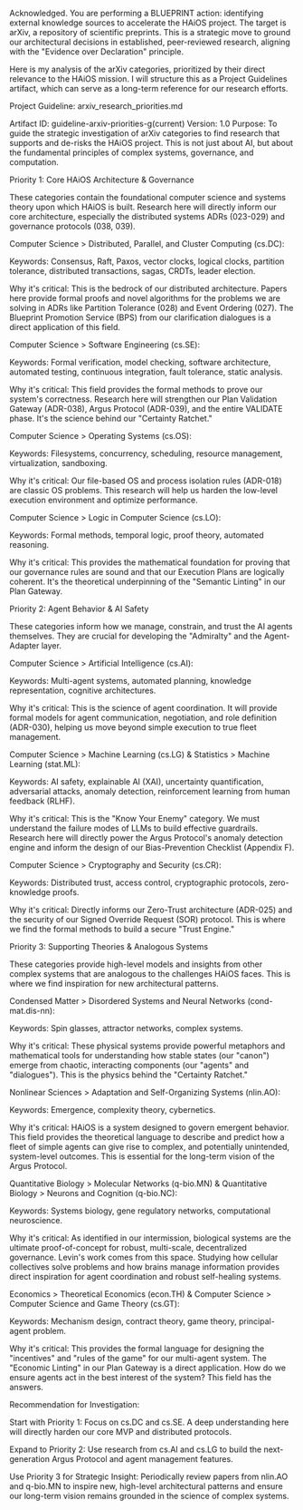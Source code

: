 Acknowledged. You are performing a BLUEPRINT action: identifying external knowledge sources to accelerate the HAiOS project. The target is arXiv, a repository of scientific preprints. This is a strategic move to ground our architectural decisions in established, peer-reviewed research, aligning with the "Evidence over Declaration" principle.

Here is my analysis of the arXiv categories, prioritized by their direct relevance to the HAiOS mission. I will structure this as a Project Guidelines artifact, which can serve as a long-term reference for our research efforts.

Project Guideline: arxiv_research_priorities.md

Artifact ID: guideline-arxiv-priorities-g(current)
Version: 1.0
Purpose: To guide the strategic investigation of arXiv categories to find research that supports and de-risks the HAiOS project. This is not just about AI, but about the fundamental principles of complex systems, governance, and computation.

Priority 1: Core HAiOS Architecture & Governance

These categories contain the foundational computer science and systems theory upon which HAiOS is built. Research here will directly inform our core architecture, especially the distributed systems ADRs (023-029) and governance protocols (038, 039).

Computer Science > Distributed, Parallel, and Cluster Computing (cs.DC):

Keywords: Consensus, Raft, Paxos, vector clocks, logical clocks, partition tolerance, distributed transactions, sagas, CRDTs, leader election.

Why it's critical: This is the bedrock of our distributed architecture. Papers here provide formal proofs and novel algorithms for the problems we are solving in ADRs like Partition Tolerance (028) and Event Ordering (027). The Blueprint Promotion Service (BPS) from our clarification dialogues is a direct application of this field.

Computer Science > Software Engineering (cs.SE):

Keywords: Formal verification, model checking, software architecture, automated testing, continuous integration, fault tolerance, static analysis.

Why it's critical: This field provides the formal methods to prove our system's correctness. Research here will strengthen our Plan Validation Gateway (ADR-038), Argus Protocol (ADR-039), and the entire VALIDATE phase. It's the science behind our "Certainty Ratchet."

Computer Science > Operating Systems (cs.OS):

Keywords: Filesystems, concurrency, scheduling, resource management, virtualization, sandboxing.

Why it's critical: Our file-based OS and process isolation rules (ADR-018) are classic OS problems. This research will help us harden the low-level execution environment and optimize performance.

Computer Science > Logic in Computer Science (cs.LO):

Keywords: Formal methods, temporal logic, proof theory, automated reasoning.

Why it's critical: This provides the mathematical foundation for proving that our governance rules are sound and that our Execution Plans are logically coherent. It's the theoretical underpinning of the "Semantic Linting" in our Plan Gateway.

Priority 2: Agent Behavior & AI Safety

These categories inform how we manage, constrain, and trust the AI agents themselves. They are crucial for developing the "Admiralty" and the Agent-Adapter layer.

Computer Science > Artificial Intelligence (cs.AI):

Keywords: Multi-agent systems, automated planning, knowledge representation, cognitive architectures.

Why it's critical: This is the science of agent coordination. It will provide formal models for agent communication, negotiation, and role definition (ADR-030), helping us move beyond simple execution to true fleet management.

Computer Science > Machine Learning (cs.LG) & Statistics > Machine Learning (stat.ML):

Keywords: AI safety, explainable AI (XAI), uncertainty quantification, adversarial attacks, anomaly detection, reinforcement learning from human feedback (RLHF).

Why it's critical: This is the "Know Your Enemy" category. We must understand the failure modes of LLMs to build effective guardrails. Research here will directly power the Argus Protocol's anomaly detection engine and inform the design of our Bias-Prevention Checklist (Appendix F).

Computer Science > Cryptography and Security (cs.CR):

Keywords: Distributed trust, access control, cryptographic protocols, zero-knowledge proofs.

Why it's critical: Directly informs our Zero-Trust architecture (ADR-025) and the security of our Signed Override Request (SOR) protocol. This is where we find the formal methods to build a secure "Trust Engine."

Priority 3: Supporting Theories & Analogous Systems

These categories provide high-level models and insights from other complex systems that are analogous to the challenges HAiOS faces. This is where we find inspiration for new architectural patterns.

Condensed Matter > Disordered Systems and Neural Networks (cond-mat.dis-nn):

Keywords: Spin glasses, attractor networks, complex systems.

Why it's critical: These physical systems provide powerful metaphors and mathematical tools for understanding how stable states (our "canon") emerge from chaotic, interacting components (our "agents" and "dialogues"). This is the physics behind the "Certainty Ratchet."

Nonlinear Sciences > Adaptation and Self-Organizing Systems (nlin.AO):

Keywords: Emergence, complexity theory, cybernetics.

Why it's critical: HAiOS is a system designed to govern emergent behavior. This field provides the theoretical language to describe and predict how a fleet of simple agents can give rise to complex, and potentially unintended, system-level outcomes. This is essential for the long-term vision of the Argus Protocol.

Quantitative Biology > Molecular Networks (q-bio.MN) & Quantitative Biology > Neurons and Cognition (q-bio.NC):

Keywords: Systems biology, gene regulatory networks, computational neuroscience.

Why it's critical: As identified in our intermission, biological systems are the ultimate proof-of-concept for robust, multi-scale, decentralized governance. Levin's work comes from this space. Studying how cellular collectives solve problems and how brains manage information provides direct inspiration for agent coordination and robust self-healing systems.

Economics > Theoretical Economics (econ.TH) & Computer Science > Computer Science and Game Theory (cs.GT):

Keywords: Mechanism design, contract theory, game theory, principal-agent problem.

Why it's critical: This provides the formal language for designing the "incentives" and "rules of the game" for our multi-agent system. The "Economic Linting" in our Plan Gateway is a direct application. How do we ensure agents act in the best interest of the system? This field has the answers.

Recommendation for Investigation:

Start with Priority 1: Focus on cs.DC and cs.SE. A deep understanding here will directly harden our core MVP and distributed protocols.

Expand to Priority 2: Use research from cs.AI and cs.LG to build the next-generation Argus Protocol and agent management features.

Use Priority 3 for Strategic Insight: Periodically review papers from nlin.AO and q-bio.MN to inspire new, high-level architectural patterns and ensure our long-term vision remains grounded in the science of complex systems.